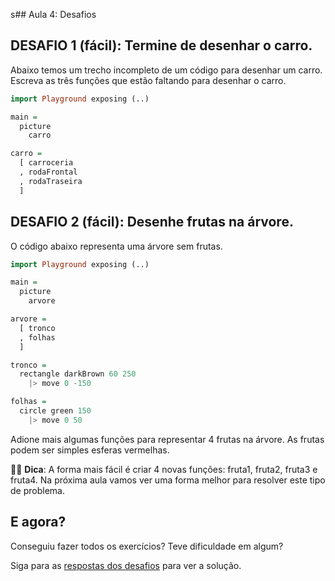 s## Aula 4: Desafios

## DESAFIO 1 (fácil): Termine de desenhar o carro.

Abaixo temos um trecho incompleto de um
código para desenhar um carro.  
Escreva as três funções que estão faltando
para desenhar o carro.

```haskell
import Playground exposing (..)

main =
  picture
    carro

carro =
  [ carroceria
  , rodaFrontal
  , rodaTraseira
  ]
```

## DESAFIO 2 (fácil): Desenhe frutas na árvore.

O código abaixo representa uma árvore sem frutas.

```haskell
import Playground exposing (..)

main =
  picture
    arvore

arvore =
  [ tronco
  , folhas
  ]

tronco =
  rectangle darkBrown 60 250
    |> move 0 -150

folhas =
  circle green 150
    |> move 0 50
```

Adione mais algumas funções para representar
4 frutas na árvore. As frutas podem ser simples
esferas vermelhas.  

👩‍🏫 __Dica__: A forma mais fácil é criar 4 novas
funções: fruta1, fruta2, fruta3 e fruta4. Na próxima aula vamos ver uma forma melhor
para resolver este tipo de problema.  

## E agora?

Conseguiu fazer todos os exercícios? Teve dificuldade em algum?

Siga para as [respostas dos desafios](/aula_4_desafios_respostas.html)
para ver a solução.
